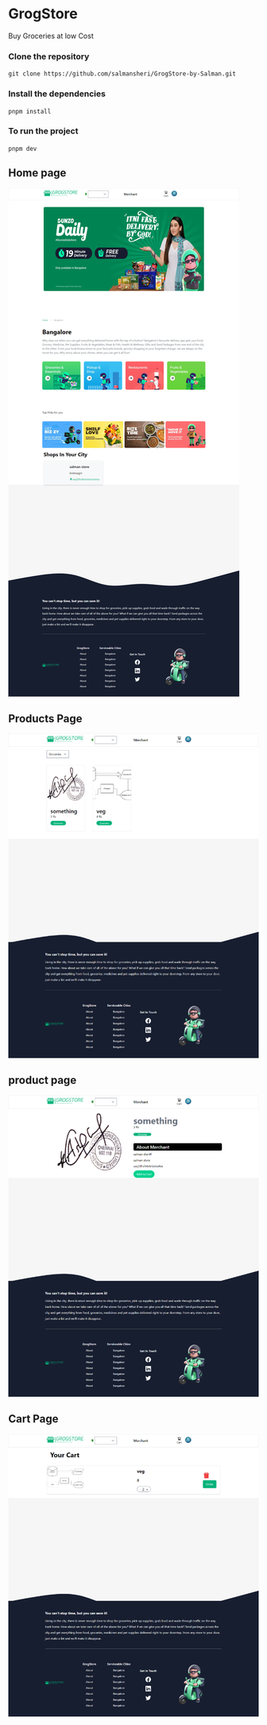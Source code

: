 # GrogStore 

Buy Groceries at low Cost


### Clone the repository 

```command
git clone https://github.com/salmansheri/GrogStore-by-Salman.git

```

### Install the dependencies

```command
pnpm install

```

### To run the project 

```command 
pnpm dev

```

## Home page 

![Alt text](images/homepage.png)

## Products Page

![Alt text](images/productspage.png)

## product page
![Alt text](images/productpage.png)

## Cart Page

![Alt text](images/cartpage.png)
